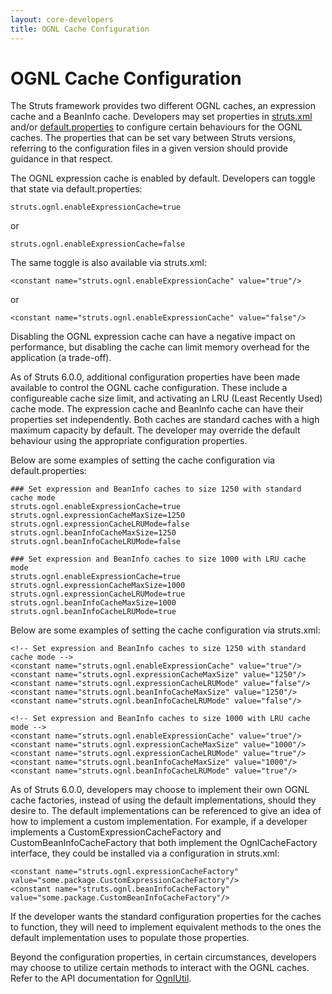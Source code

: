 ```yaml
---
layout: core-developers
title: OGNL Cache Configuration
---
```


# OGNL Cache Configuration

The Struts framework provides two different OGNL caches, an expression cache and a BeanInfo cache.
Developers may set properties in [struts.xml](struts-xml) and/or [default.properties](default-properties) to 
configure certain behaviours for the OGNL caches.  The properties that can be set vary between Struts 
versions, referring to the configuration files in a given version should provide guidance in that respect.

The OGNL expression cache is enabled by default.  Developers can toggle that state via default.properties:
```
struts.ognl.enableExpressionCache=true
```
or
```
struts.ognl.enableExpressionCache=false
```
The same toggle is also available via struts.xml:
```
<constant name="struts.ognl.enableExpressionCache" value="true"/>
```
or
```
<constant name="struts.ognl.enableExpressionCache" value="false"/>
```

Disabling the OGNL expression cache can have a negative impact on performance, but 
disabling the cache can limit memory overhead for the application (a trade-off).

As of Struts 6.0.0, additional configuration properties have been made available to control the
OGNL cache configuration.  These include a configureable cache size limit, and activating
an LRU (Least Recently Used) cache mode.  The expression cache and BeanInfo cache can have
their properties set independently.  Both caches are standard caches with a high maximum
capacity by default.  The developer may override the default behaviour using the 
appropriate configuration properties.

Below are some examples of setting the cache configuration via default.properties:
```
### Set expression and BeanInfo caches to size 1250 with standard cache mode
struts.ognl.enableExpressionCache=true
struts.ognl.expressionCacheMaxSize=1250
struts.ognl.expressionCacheLRUMode=false
struts.ognl.beanInfoCacheMaxSize=1250
struts.ognl.beanInfoCacheLRUMode=false
```
```
### Set expression and BeanInfo caches to size 1000 with LRU cache mode
struts.ognl.enableExpressionCache=true
struts.ognl.expressionCacheMaxSize=1000
struts.ognl.expressionCacheLRUMode=true
struts.ognl.beanInfoCacheMaxSize=1000
struts.ognl.beanInfoCacheLRUMode=true
```

Below are some examples of setting the cache configuration via struts.xml:
```
<!-- Set expression and BeanInfo caches to size 1250 with standard cache mode -->
<constant name="struts.ognl.enableExpressionCache" value="true"/>
<constant name="struts.ognl.expressionCacheMaxSize" value="1250"/>
<constant name="struts.ognl.expressionCacheLRUMode" value="false"/>
<constant name="struts.ognl.beanInfoCacheMaxSize" value="1250"/>
<constant name="struts.ognl.beanInfoCacheLRUMode" value="false"/>
```
```
<!-- Set expression and BeanInfo caches to size 1000 with LRU cache mode -->
<constant name="struts.ognl.enableExpressionCache" value="true"/>
<constant name="struts.ognl.expressionCacheMaxSize" value="1000"/>
<constant name="struts.ognl.expressionCacheLRUMode" value="true"/>
<constant name="struts.ognl.beanInfoCacheMaxSize" value="1000"/>
<constant name="struts.ognl.beanInfoCacheLRUMode" value="true"/>
```

As of Struts 6.0.0, developers may choose to implement their own OGNL cache factories,
instead of using the default implementations, should they desire to.  The default 
implementations can be referenced to give an idea of how to implement a custom implementation.
For example, if a developer implements a CustomExpressionCacheFactory and CustomBeanInfoCacheFactory 
that both implement the OgnlCacheFactory interface, they could be installed via
a configuration in struts.xml:
```
<constant name="struts.ognl.expressionCacheFactory" value="some.package.CustomExpressionCacheFactory"/>
<constant name="struts.ognl.beanInfoCacheFactory" value="some.package.CustomBeanInfoCacheFactory"/>
```
If the developer wants the standard configuration properties for the caches to function, they will need
to implement equivalent methods to the ones the default implementation uses to populate those properties.

Beyond the configuration properties, in certain circumstances, developers may choose to utilize certain methods to 
interact with the OGNL caches.  Refer to the API documentation for [OgnlUtil](https://struts.apache.org/maven/struts2-core/apidocs/com/opensymphony/xwork2/ognl/OgnlUtil.html).
